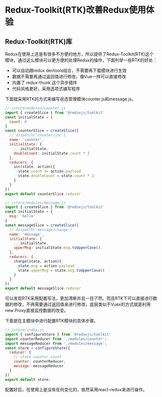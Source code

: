 # Redux-Toolkit(RTK)改善Redux使用体验

## Redux-Toolkit(RTK)库

Redux在使用上还是有很多不方便的地方，所以提供了Redux-Toolkit(RTK)这个模块，通过这么模块可以更方便的处理Redux的操作，下面列举一些RTK的好处：

- 可以自动跟redux devtools结合，不需要再下载模块进行生效
- 数据不需要再通过返回值进行修改，像Vue一样可以直接修改
- 内置了 redux-thunk 这个异步插件
- 代码风格更好，采用选项式编写程序

下面就采用RTK的方式来编写状态管理模块counter.js和message.js。

```jsx
// /store/modules/counter.js
import { createSlice } from '@reduxjs/toolkit'
const initialState = {
  count: 0
}
const counterSlice = createSlice({
  // dispatch('counter/inc')
  name: 'counter',
  initialState: {
    ...initialState,
    doubleCount: initialState.count * 2
  },
  reducers: {
    inc(state, action){
      state.count += action.payload
      state.doubleCount = state.count * 2
    }
  }
})
export default counterSlice.reducer
```

```javascript
// /store/modules/message.js
import { createSlice } from '@reduxjs/toolkit'
const initialState = {
  msg: 'hello'
}
const messageSlice = createSlice({
  // dispatch('message/change')
  name: 'message',
  initialState: {
    ...initialState,
    upperMsg: initialState.msg.toUpperCase()
  },
  reducers: {
    change(state, action){
      state.msg = action.payload
      state.upperMsg = state.msg.toUpperCase()
    }
  }
})
export default messageSlice.reducer
```

可以发现RTK采用配置写法，更加清晰并且一目了然。而且RTK下可以直接进行数据的修改，不再需要通过返回值来进行修改，底层类似于Vuex的方式就是利用new Proxy直接监控数据的改变。

下面是在主模块中进行配置RTK模块的具体步骤。

```javascript
// /store/index.js
import { configureStore } from '@reduxjs/toolkit'
import counterReducer from './modules/counter';
import messageReducer from './modules/message';
const store = configureStore({
  reducer: {
    // state.counter.count
    counter: counterReducer,
    message: messageReducer
  }
})
export default store;
```

配置好后，在使用上是没有任何变化的，依然采用react-redux来进行操作。

